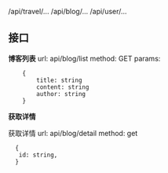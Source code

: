 /api/travel/...
/api/blog/...
/api/user/...

## 接口

**博客列表**
url: api/blog/list
method: GET
params: 
```
    {
        title: string
        content: string
        author: string
    }
```

**获取详情**

 获取详情
  url: api/blog/detail
  method: get
```
  {
   id: string,
  }
```